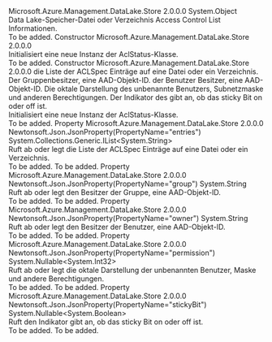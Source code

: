 <Type Name="AclStatus" FullName="Microsoft.Azure.Management.DataLake.Store.Models.AclStatus">
  <TypeSignature Language="C#" Value="public class AclStatus" />
  <TypeSignature Language="ILAsm" Value=".class public auto ansi beforefieldinit AclStatus extends System.Object" />
  <TypeSignature Language="DocId" Value="T:Microsoft.Azure.Management.DataLake.Store.Models.AclStatus" />
  <TypeSignature Language="VB.NET" Value="Public Class AclStatus" />
  <TypeSignature Language="F#" Value="type AclStatus = class" />
  <AssemblyInfo>
    <AssemblyName>Microsoft.Azure.Management.DataLake.Store</AssemblyName>
    <AssemblyVersion>2.0.0.0</AssemblyVersion>
  </AssemblyInfo>
  <Base>
    <BaseTypeName>System.Object</BaseTypeName>
  </Base>
  <Interfaces />
  <Docs>
    <summary>
            Data Lake-Speicher-Datei oder Verzeichnis Access Control List Informationen.
            </summary>
    <remarks>To be added.</remarks>
  </Docs>
  <Members>
    <Member MemberName=".ctor">
      <MemberSignature Language="C#" Value="public AclStatus ();" />
      <MemberSignature Language="ILAsm" Value=".method public hidebysig specialname rtspecialname instance void .ctor() cil managed" />
      <MemberSignature Language="DocId" Value="M:Microsoft.Azure.Management.DataLake.Store.Models.AclStatus.#ctor" />
      <MemberSignature Language="VB.NET" Value="Public Sub New ()" />
      <MemberType>Constructor</MemberType>
      <AssemblyInfo>
        <AssemblyName>Microsoft.Azure.Management.DataLake.Store</AssemblyName>
        <AssemblyVersion>2.0.0.0</AssemblyVersion>
      </AssemblyInfo>
      <Parameters />
      <Docs>
        <summary>
            Initialisiert eine neue Instanz der AclStatus-Klasse.
            </summary>
        <remarks>To be added.</remarks>
      </Docs>
    </Member>
    <Member MemberName=".ctor">
      <MemberSignature Language="C#" Value="public AclStatus (System.Collections.Generic.IList&lt;string&gt; entries = null, string group = null, string owner = null, Nullable&lt;int&gt; permission = null, Nullable&lt;bool&gt; stickyBit = null);" />
      <MemberSignature Language="ILAsm" Value=".method public hidebysig specialname rtspecialname instance void .ctor(class System.Collections.Generic.IList`1&lt;string&gt; entries, string group, string owner, valuetype System.Nullable`1&lt;int32&gt; permission, valuetype System.Nullable`1&lt;bool&gt; stickyBit) cil managed" />
      <MemberSignature Language="DocId" Value="M:Microsoft.Azure.Management.DataLake.Store.Models.AclStatus.#ctor(System.Collections.Generic.IList{System.String},System.String,System.String,System.Nullable{System.Int32},System.Nullable{System.Boolean})" />
      <MemberSignature Language="VB.NET" Value="Public Sub New (Optional entries As IList(Of String) = null, Optional group As String = null, Optional owner As String = null, Optional permission As Nullable(Of Integer) = null, Optional stickyBit As Nullable(Of Boolean) = null)" />
      <MemberSignature Language="F#" Value="new Microsoft.Azure.Management.DataLake.Store.Models.AclStatus : System.Collections.Generic.IList&lt;string&gt; * string * string * Nullable&lt;int&gt; * Nullable&lt;bool&gt; -&gt; Microsoft.Azure.Management.DataLake.Store.Models.AclStatus" Usage="new Microsoft.Azure.Management.DataLake.Store.Models.AclStatus (entries, group, owner, permission, stickyBit)" />
      <MemberType>Constructor</MemberType>
      <AssemblyInfo>
        <AssemblyName>Microsoft.Azure.Management.DataLake.Store</AssemblyName>
        <AssemblyVersion>2.0.0.0</AssemblyVersion>
      </AssemblyInfo>
      <Parameters>
        <Parameter Name="entries" Type="System.Collections.Generic.IList&lt;System.String&gt;" />
        <Parameter Name="group" Type="System.String" />
        <Parameter Name="owner" Type="System.String" />
        <Parameter Name="permission" Type="System.Nullable&lt;System.Int32&gt;" />
        <Parameter Name="stickyBit" Type="System.Nullable&lt;System.Boolean&gt;" />
      </Parameters>
      <Docs>
        <param name="entries">die Liste der ACLSpec Einträge auf eine Datei oder ein Verzeichnis.</param>
        <param name="group">Der Gruppenbesitzer, eine AAD-Objekt-ID.</param>
        <param name="owner">der Benutzer Besitzer, eine AAD-Objekt-ID.</param>
        <param name="permission">Die oktale Darstellung des unbenannte Benutzers, Subnetzmaske und anderen Berechtigungen.</param>
        <param name="stickyBit">Der Indikator des gibt an, ob das sticky Bit on oder off ist.</param>
        <summary>
            Initialisiert eine neue Instanz der AclStatus-Klasse.
            </summary>
        <remarks>To be added.</remarks>
      </Docs>
    </Member>
    <Member MemberName="Entries">
      <MemberSignature Language="C#" Value="public System.Collections.Generic.IList&lt;string&gt; Entries { get; set; }" />
      <MemberSignature Language="ILAsm" Value=".property instance class System.Collections.Generic.IList`1&lt;string&gt; Entries" />
      <MemberSignature Language="DocId" Value="P:Microsoft.Azure.Management.DataLake.Store.Models.AclStatus.Entries" />
      <MemberSignature Language="VB.NET" Value="Public Property Entries As IList(Of String)" />
      <MemberSignature Language="F#" Value="member this.Entries : System.Collections.Generic.IList&lt;string&gt; with get, set" Usage="Microsoft.Azure.Management.DataLake.Store.Models.AclStatus.Entries" />
      <MemberType>Property</MemberType>
      <AssemblyInfo>
        <AssemblyName>Microsoft.Azure.Management.DataLake.Store</AssemblyName>
        <AssemblyVersion>2.0.0.0</AssemblyVersion>
      </AssemblyInfo>
      <Attributes>
        <Attribute>
          <AttributeName>Newtonsoft.Json.JsonProperty(PropertyName="entries")</AttributeName>
        </Attribute>
      </Attributes>
      <ReturnValue>
        <ReturnType>System.Collections.Generic.IList&lt;System.String&gt;</ReturnType>
      </ReturnValue>
      <Docs>
        <summary>
            Ruft ab oder legt die Liste der ACLSpec Einträge auf eine Datei oder ein Verzeichnis.
            </summary>
        <value>To be added.</value>
        <remarks>To be added.</remarks>
      </Docs>
    </Member>
    <Member MemberName="Group">
      <MemberSignature Language="C#" Value="public string Group { get; set; }" />
      <MemberSignature Language="ILAsm" Value=".property instance string Group" />
      <MemberSignature Language="DocId" Value="P:Microsoft.Azure.Management.DataLake.Store.Models.AclStatus.Group" />
      <MemberSignature Language="VB.NET" Value="Public Property Group As String" />
      <MemberSignature Language="F#" Value="member this.Group : string with get, set" Usage="Microsoft.Azure.Management.DataLake.Store.Models.AclStatus.Group" />
      <MemberType>Property</MemberType>
      <AssemblyInfo>
        <AssemblyName>Microsoft.Azure.Management.DataLake.Store</AssemblyName>
        <AssemblyVersion>2.0.0.0</AssemblyVersion>
      </AssemblyInfo>
      <Attributes>
        <Attribute>
          <AttributeName>Newtonsoft.Json.JsonProperty(PropertyName="group")</AttributeName>
        </Attribute>
      </Attributes>
      <ReturnValue>
        <ReturnType>System.String</ReturnType>
      </ReturnValue>
      <Docs>
        <summary>
            Ruft ab oder legt den Besitzer der Gruppe, eine AAD-Objekt-ID.
            </summary>
        <value>To be added.</value>
        <remarks>To be added.</remarks>
      </Docs>
    </Member>
    <Member MemberName="Owner">
      <MemberSignature Language="C#" Value="public string Owner { get; set; }" />
      <MemberSignature Language="ILAsm" Value=".property instance string Owner" />
      <MemberSignature Language="DocId" Value="P:Microsoft.Azure.Management.DataLake.Store.Models.AclStatus.Owner" />
      <MemberSignature Language="VB.NET" Value="Public Property Owner As String" />
      <MemberSignature Language="F#" Value="member this.Owner : string with get, set" Usage="Microsoft.Azure.Management.DataLake.Store.Models.AclStatus.Owner" />
      <MemberType>Property</MemberType>
      <AssemblyInfo>
        <AssemblyName>Microsoft.Azure.Management.DataLake.Store</AssemblyName>
        <AssemblyVersion>2.0.0.0</AssemblyVersion>
      </AssemblyInfo>
      <Attributes>
        <Attribute>
          <AttributeName>Newtonsoft.Json.JsonProperty(PropertyName="owner")</AttributeName>
        </Attribute>
      </Attributes>
      <ReturnValue>
        <ReturnType>System.String</ReturnType>
      </ReturnValue>
      <Docs>
        <summary>
            Ruft ab oder legt den Besitzer der Benutzer, eine AAD-Objekt-ID.
            </summary>
        <value>To be added.</value>
        <remarks>To be added.</remarks>
      </Docs>
    </Member>
    <Member MemberName="Permission">
      <MemberSignature Language="C#" Value="public Nullable&lt;int&gt; Permission { get; set; }" />
      <MemberSignature Language="ILAsm" Value=".property instance valuetype System.Nullable`1&lt;int32&gt; Permission" />
      <MemberSignature Language="DocId" Value="P:Microsoft.Azure.Management.DataLake.Store.Models.AclStatus.Permission" />
      <MemberSignature Language="VB.NET" Value="Public Property Permission As Nullable(Of Integer)" />
      <MemberSignature Language="F#" Value="member this.Permission : Nullable&lt;int&gt; with get, set" Usage="Microsoft.Azure.Management.DataLake.Store.Models.AclStatus.Permission" />
      <MemberType>Property</MemberType>
      <AssemblyInfo>
        <AssemblyName>Microsoft.Azure.Management.DataLake.Store</AssemblyName>
        <AssemblyVersion>2.0.0.0</AssemblyVersion>
      </AssemblyInfo>
      <Attributes>
        <Attribute>
          <AttributeName>Newtonsoft.Json.JsonProperty(PropertyName="permission")</AttributeName>
        </Attribute>
      </Attributes>
      <ReturnValue>
        <ReturnType>System.Nullable&lt;System.Int32&gt;</ReturnType>
      </ReturnValue>
      <Docs>
        <summary>
            Ruft ab oder legt die oktale Darstellung der unbenannten Benutzer, Maske und andere Berechtigungen.
            </summary>
        <value>To be added.</value>
        <remarks>To be added.</remarks>
      </Docs>
    </Member>
    <Member MemberName="StickyBit">
      <MemberSignature Language="C#" Value="public Nullable&lt;bool&gt; StickyBit { get; }" />
      <MemberSignature Language="ILAsm" Value=".property instance valuetype System.Nullable`1&lt;bool&gt; StickyBit" />
      <MemberSignature Language="DocId" Value="P:Microsoft.Azure.Management.DataLake.Store.Models.AclStatus.StickyBit" />
      <MemberSignature Language="VB.NET" Value="Public ReadOnly Property StickyBit As Nullable(Of Boolean)" />
      <MemberSignature Language="F#" Value="member this.StickyBit : Nullable&lt;bool&gt;" Usage="Microsoft.Azure.Management.DataLake.Store.Models.AclStatus.StickyBit" />
      <MemberType>Property</MemberType>
      <AssemblyInfo>
        <AssemblyName>Microsoft.Azure.Management.DataLake.Store</AssemblyName>
        <AssemblyVersion>2.0.0.0</AssemblyVersion>
      </AssemblyInfo>
      <Attributes>
        <Attribute>
          <AttributeName>Newtonsoft.Json.JsonProperty(PropertyName="stickyBit")</AttributeName>
        </Attribute>
      </Attributes>
      <ReturnValue>
        <ReturnType>System.Nullable&lt;System.Boolean&gt;</ReturnType>
      </ReturnValue>
      <Docs>
        <summary>
            Ruft den Indikator gibt an, ob das sticky Bit on oder off ist.
            </summary>
        <value>To be added.</value>
        <remarks>To be added.</remarks>
      </Docs>
    </Member>
  </Members>
</Type>